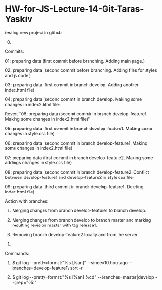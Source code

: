# HW-for-JS-Lecture-14-Git-Taras-Yaskiv
testing new project in github

0.	

Commits:

01: preparing data (first commit before branching. Adding main page.)

02: preparing data (second commit before branching. Adding files for styles and js code.)

03: preparing data (first commit in branch develop. Adding another index.html file)

04: preparing data (second commit in branch develop. Making some changes in index2.html file) 

Revert "05: preparing data (second commit in branch develop-feature1. Making some changes in index2.html file)"

05: preparing data (first commit in branch develop-feature1. Making some changes in style.css file)

06: preparing data (second commit in branch develop-feature1. Making some changes in index2.html file)

07: preparing data (first commit in branch develop-feature2. Making some addings changes in style.css file)

08: preparing data (second commit in branch develop-feature2. Conflict between develop-feature1 and develop-feature2 in style.css file)

09: preparing data (third commit in branch develop-feature1. Deleting index.html file)

Action with branches:

1) Merging changes from branch develop-feature1 to branch develop.

2) Merging changes from branch develop to branch master and marking resulting revision master with tag release1.

2) Removing branch develop-feature2 locally and from the server.


1.	

Commands:

1)	$ git log --pretty=format:"%s [%an]" --since=10.hour.ago --branches=develop-feature1\ sort -r

2)	$ git log --pretty=format:"%s [%an] %cd" --branches=master\|develop --grep="05:"
